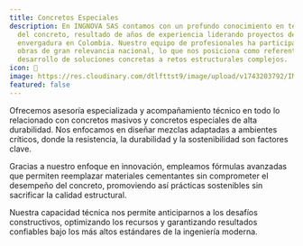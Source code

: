```yaml
---
title: Concretos Especiales
description: En INGNOVA SAS contamos con un profundo conocimiento en tecnología
  del concreto, resultado de años de experiencia liderando proyectos de alta
  envergadura en Colombia. Nuestro equipo de profesionales ha participado en
  obras de gran relevancia nacional, lo que nos posiciona como referentes en el
  desarrollo de soluciones concretas a retos estructurales complejos.
icon: 🏢
image: https://res.cloudinary.com/dtlfttst9/image/upload/v1743203792/IMG-20250328-WA0007_1_eotwlj.jpg
featured: false
---
```

Ofrecemos asesoría especializada y acompañamiento técnico en todo lo relacionado con concretos masivos y concretos especiales de alta durabilidad. Nos enfocamos en diseñar mezclas adaptadas a ambientes críticos, donde la resistencia, la durabilidad y la sostenibilidad son factores clave.

Gracias a nuestro enfoque en innovación, empleamos fórmulas avanzadas que permiten reemplazar materiales cementantes sin comprometer el desempeño del concreto, promoviendo así prácticas sostenibles sin sacrificar la calidad estructural.

Nuestra capacidad técnica nos permite anticiparnos a los desafíos constructivos, optimizando los recursos y garantizando resultados confiables bajo los más altos estándares de la ingeniería moderna.
